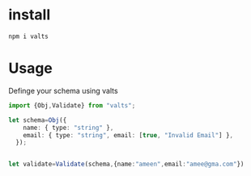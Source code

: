 # install
`npm i valts`
# Usage
Definge your schema using valts 
```ts
import {Obj,Validate} from "valts";

let schema=Obj({
    name: { type: "string" },
    email: { type: "string", email: [true, "Invalid Email"] },
  });


let validate=Validate(schema,{name:"ameen",email:"amee@gma.com"})
```